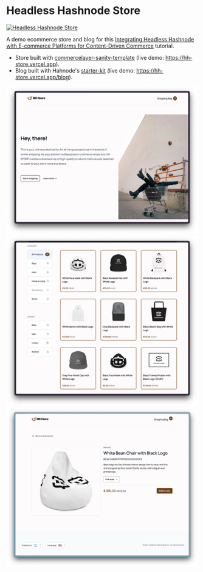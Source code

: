 # Headless Hashnode Store

[![Headless Hashnode Store](./images/preview.jpg)](https://hashnode.com/headless?utm_source=bolajiayodeji)

A demo ecommerce store and blog for this [Integrating Headless Hashnode with E-commerce Platforms for Content-Driven Commerce](#) tutorial.

- Store built with [commercelayer-sanity-template](https://github.com/commercelayer/commercelayer-sanity-template) (live demo: <https://hh-store.vercel.app>).
- Blog built with Hahnode's [starter-kit](https://github.com/Hashnode/starter-kit) (live demo: <https://hh-store.vercel.app/blog>).

![](./images/demo-1.png)
![](./images/demo-2.png)
![](./images/demo-3.png)
